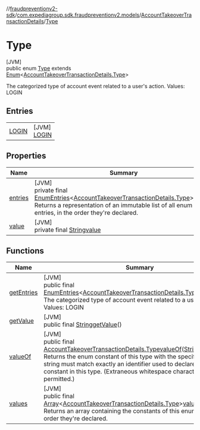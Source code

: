//[fraudpreventionv2-sdk](../../../../index.md)/[com.expediagroup.sdk.fraudpreventionv2.models](../../index.md)/[AccountTakeoverTransactionDetails](../index.md)/[Type](index.md)

# Type

[JVM]\
public enum [Type](index.md) extends [Enum](https://docs.oracle.com/javase/8/docs/api/java/lang/Enum.html)&lt;[AccountTakeoverTransactionDetails.Type](index.md)&gt;

The categorized type of account event related to a user's action. Values: LOGIN

## Entries

| | |
|---|---|
| [LOGIN](-l-o-g-i-n/index.md) | [JVM]<br>[LOGIN](-l-o-g-i-n/index.md) |

## Properties

| Name | Summary |
|---|---|
| [entries](index.md#-248312029%2FProperties%2F-173342751) | [JVM]<br>private final [EnumEntries](https://kotlinlang.org/api/latest/jvm/stdlib/kotlin.enums/-enum-entries/index.html)&lt;[AccountTakeoverTransactionDetails.Type](index.md)&gt;[entries](index.md#-248312029%2FProperties%2F-173342751)<br>Returns a representation of an immutable list of all enum entries, in the order they're declared. |
| [value](index.md#1953470178%2FProperties%2F-173342751) | [JVM]<br>private final [String](https://docs.oracle.com/javase/8/docs/api/java/lang/String.html)[value](index.md#1953470178%2FProperties%2F-173342751) |

## Functions

| Name | Summary |
|---|---|
| [getEntries](get-entries.md) | [JVM]<br>public final [EnumEntries](https://kotlinlang.org/api/latest/jvm/stdlib/kotlin.enums/-enum-entries/index.html)&lt;[AccountTakeoverTransactionDetails.Type](index.md)&gt;[getEntries](get-entries.md)()<br>The categorized type of account event related to a user's action. Values: LOGIN |
| [getValue](get-value.md) | [JVM]<br>public final [String](https://docs.oracle.com/javase/8/docs/api/java/lang/String.html)[getValue](get-value.md)() |
| [valueOf](value-of.md) | [JVM]<br>public final [AccountTakeoverTransactionDetails.Type](index.md)[valueOf](value-of.md)([String](https://docs.oracle.com/javase/8/docs/api/java/lang/String.html)value)<br>Returns the enum constant of this type with the specified name. The string must match exactly an identifier used to declare an enum constant in this type. (Extraneous whitespace characters are not permitted.) |
| [values](values.md) | [JVM]<br>public final [Array](https://kotlinlang.org/api/latest/jvm/stdlib/kotlin/-array/index.html)&lt;[AccountTakeoverTransactionDetails.Type](index.md)&gt;[values](values.md)()<br>Returns an array containing the constants of this enum type, in the order they're declared. |
